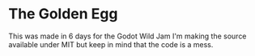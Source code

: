 # The Golden Egg
This was made in 6 days for the Godot Wild Jam
I'm making the source available under MIT but  keep in mind that the code is a mess.
